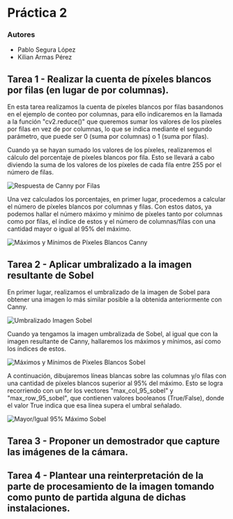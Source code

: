 # Práctica 2

### Autores

- Pablo Segura López
- Kilian Armas Pérez

## Tarea 1 - Realizar la cuenta de píxeles blancos por filas (en lugar de por columnas).

En esta tarea realizamos la cuenta de píxeles blancos por filas basandonos en el ejemplo de conteo por columnas, para ello indicaremos en la llamada a la función "cv2.reduce()" que queremos sumar los valores de los píxeles por filas en vez de por columnas, lo que se indica mediante el segundo parámetro, que puede ser 0 (suma por columnas) o 1 (suma por filas).

Cuando ya se hayan sumado los valores de los píxeles, realizaremos el cálculo del porcentaje de píxeles blancos por fila. Esto se llevará a cabo diviendo la suma de los valores de los píxeles de cada fila entre 255 por el número de filas.

![Respuesta de Canny por Filas](https://github.com/user-attachments/assets/498b64e2-2c01-4801-90d3-85f29ed9bdbf)

Una vez calculados los porcentajes, en primer lugar, procedemos a calcular el número de píxeles blancos por columnas y filas. Con estos datos, ya podemos hallar el número máximo y mínimo de píxeles tanto por columnas como por filas, el índice de estos y el número de columnas/filas con una cantidad mayor o igual al 95% del máximo.

![Máximos y Mínimos de Píxeles Blancos Canny](https://github.com/user-attachments/assets/75b56376-977c-4aac-b39e-0d71717270e1)

## Tarea 2 - Aplicar umbralizado a la imagen resultante de Sobel

En primer lugar, realizamos el umbralizado de la imagen de Sobel para obtener una imagen lo más similar posible a la obtenida anteriormente con Canny.

![Umbralizado Imagen Sobel](https://github.com/user-attachments/assets/18c541ec-66a3-40f8-9e8f-d3bcb427b45a)

Cuando ya tengamos la imagen umbralizada de Sobel, al igual que con la imagen resultante de Canny, hallaremos los máximos y mínimos, así como los índices de estos.

![Máximos y Mínimos de Píxeles Blancos Sobel](https://github.com/user-attachments/assets/540658f2-4092-47ba-8d82-dd568a7ae403)

A continuación, dibujaremos líneas blancas sobre las columnas y/o filas con una cantidad de píxeles blancos superior al 95% del máximo. Esto se logra recorriendo con un for los vectores "max_col_95_sobel" y "max_row_95_sobel", que contienen valores booleanos (True/False), donde el valor True indica que esa línea supera el umbral señalado.

![Mayor/Igual 95% Máximo Sobel](https://github.com/user-attachments/assets/4ae30050-dbf4-49e9-8939-c72fe8bff753)

## Tarea 3 - Proponer un demostrador que capture las imágenes de la cámara.



## Tarea 4 - Plantear una reinterpretación de la parte de procesamiento de la imagen tomando como punto de partida alguna de dichas instalaciones.
